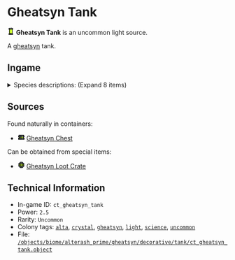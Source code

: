 # Gheatsyn Tank

<img src="https://raw.githubusercontent.com/Ceterai/Enternia/main/objects/biome/alterash_prime/gheatsyn/decorative/tank/icon.png" alt="Gheatsyn Tank icon" loading="lazy" height=16px width="auto" /> **Gheatsyn Tank** is an uncommon light source.

A [gheatsyn](https://ceterai.github.io/MyEnternia/Wiki/Tags/Gheatsyn) tank.

## Ingame

<details markdown="1"><summary>Species descriptions: (Expand 8 items)</summary>

- Alta: Gheatsyn crystals can liquify or crystallize when charged depending on the charge polarity. The one in this tank does the former.
- Apex: A capsule filled with gheatsyn.
- Avian: This tank can provide soft green light.
- Floran: Floran plug in thingsss. A green light glowsss.
- Glitch: Relaxed. A tank with green crystal.
- Human: A some kind of capsule with something in it.
- Hylotl: If I plug this in then the gentle green light will spread in the room.
- Novakid: Wow, this crystal melts if I switch on this tank. Nice!

</details>

## Sources

Found naturally in containers:

- <img src="https://raw.githubusercontent.com/Ceterai/Enternia/main/objects/biome/alterash_prime/gheatsyn/decorative/chest/icon.png" alt="Gheatsyn Chest icon" loading="lazy" height=16px width="auto" /> [Gheatsyn Chest](https://ceterai.github.io/MyEnternia/Wiki/GheatsynChest)

Can be obtained from special items:

- <img src="https://raw.githubusercontent.com/Ceterai/Enternia/main/items/active/alta/loot/biome/ct_gheatsyn_loot.png" alt="Gheatsyn Loot Crate icon" loading="lazy" height=16px width="auto" /> [Gheatsyn Loot Crate](https://ceterai.github.io/MyEnternia/Wiki/GheatsynLootCrate)

## Technical Information

- In-game ID: `ct_gheatsyn_tank`
- Power: `2.5`
- Rarity: `Uncommon`
- Colony tags: [`alta`](https://ceterai.github.io/MyEnternia/Wiki/Tags/Alta), [`crystal`](https://ceterai.github.io/MyEnternia/Wiki/Tags/Crystal), [`gheatsyn`](https://ceterai.github.io/MyEnternia/Wiki/Tags/Gheatsyn), [`light`](https://ceterai.github.io/MyEnternia/Wiki/Tags/Light), [`science`](https://ceterai.github.io/MyEnternia/Wiki/Tags/Science), [`uncommon`](https://ceterai.github.io/MyEnternia/Wiki/Tags/Uncommon)
- File: [`/objects/biome/alterash_prime/gheatsyn/decorative/tank/ct_gheatsyn_tank.object`](https://github.com/Ceterai/Enternia/blob/main/objects/biome/alterash_prime/gheatsyn/decorative/tank/ct_gheatsyn_tank.object)
